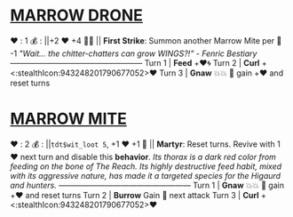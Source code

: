 # [__**MARROW DRONE**__](<https://www.youtube.com/watch?v=vKDQNGDOdE4>)
❤️ : 1
💰 : ||+2 ❤️ +4 🔷🌀 ||
**First Strike**: Summon another Marrow Mite per 👥 -1 
*"Wait... the chitter-chatters can grow WINGS?!" - Fenric Bestiary*
—————————————————
Turn 1  | **Feed** +❤️🌀
Turn 2 | **Curl** +<:stealthIcon:943248201790677052>❤️
Turn 3 | **Gnaw** 💥💥 🔀 gain +❤️ and reset turns

# [__**MARROW MITE**__](<https://www.youtube.com/watch?v=fhUqu-g0pVY>)
❤️ : 2
💰 : ||`tdt$wit_loot 5`, +1 ❤️ +1 🔷 ||
**Martyr**: Reset turns. Revive with 1 ❤️ next turn and disable this **behavior**. 
*Its thorax is a dark red color from feeding on the bone of The Reach. Its highly destructive feed habit, mixed with its aggressive nature, has made it a targeted species for the Higaurd and hunters.*
—————————————————
Turn 1  | **Gnaw** 💥💥 🔀 gain +❤️ and reset turns 
Turn 2 | **Burrow** Gain 🚫 next attack
Turn 3 | **Curl** +<:stealthIcon:943248201790677052>❤️
